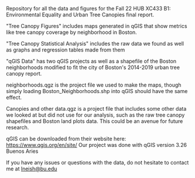 Repository for all the data and figures for the Fall 22 HUB XC433 B1: Environmental Equality and Urban Tree Canopies final report.

"Tree Canopy Figures" includes maps generated in qGIS that show metrics like tree canopy coverage by neighborhood in Boston.

"Tree Canopy Statistical Analysis" includes the raw data we found as well as graphs and regression tables made from them

"qGIS Data" has two qGIS projects as well as a shapefile of the Boston neighborhoods modified to fit the city of Boston's 2014-2019 urban tree canopy report.

neighborhoods.qgz is the project file we used to make the maps, though simply loading Boston_Neighborhoods.shp into qGIS should have the same effect. 

Canopies and other data.qgz is a project file that includes some other data we looked at but did not use for our analysis, such as the raw tree canopy shapefiles and Boston land plots data. This could be an avenue for future research.
        
qGIS can be downloaded from their website here: https://www.qgis.org/en/site/
        Our project was done with qGIS version 3.26 Buenos Aries
        
 If you have any issues or questions with the data, do not hesitate to contact me at lneish@bu.edu
